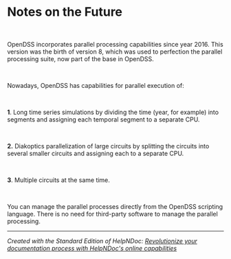 # Notes on the Future

&nbsp;

OpenDSS incorporates parallel processing capabilities since year 2016. This version was the birth of version 8, which was used to perfection the parallel processing suite, now part of the base in OpenDSS.&nbsp;

&nbsp;

Nowadays, OpenDSS has capabilities for parallel execution of:&nbsp;

&nbsp;

**&#49;**. Long time series simulations by dividing the time (year, for example) into segments and assigning each temporal segment to a separate CPU.&nbsp;

&nbsp;

**&#50;.** Diakoptics parallelization of large circuits by splitting the circuits into several smaller circuits and assigning each to a separate CPU.&nbsp;

&nbsp;

**&#51;**. Multiple circuits at the same time.&nbsp;

&nbsp;

You can manage the parallel processes directly from the OpenDSS scripting language. There is no need for third-party software to manage the parallel processing.
***
_Created with the Standard Edition of HelpNDoc: [Revolutionize your documentation process with HelpNDoc's online capabilities](<https://www.helpndoc.com/feature-tour/produce-html-websites/>)_
